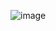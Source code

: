 
![image](https://user-images.githubusercontent.com/76264408/212261944-15eb8435-daa3-49ee-b149-5db18c50c3a5.png)
